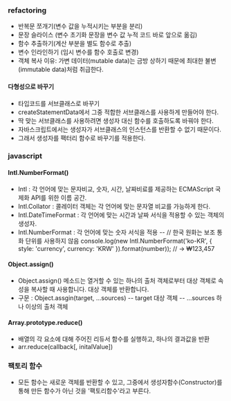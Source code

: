 ### refactoring

- 반복문 쪼개기(변수 값을 누적시키는 부분을 분리)
- 문장 슬라이스 (변수 초기화 문장을 변수 값 누적 코드 바로 앞으로 옮김)
- 함수 추출하기(계산 부분을 별도 함수로 추출)
- 변수 인라인하기 (임시 변수를 함수 호출로 변경)
- 객체 복사 이유: 가변 데이터(mutable data)는 금방 상하기 때문에 최대한 불변(immutable data)처럼 취급한다.

#### 다형성으로 바꾸기

- 타입코드를 서브클래스로 바꾸기
- createStatementData에서 그중 적합한 서브클래스를 사용하게 만들어야 한다.
- 딱 맞는 서브클래스를 사용하려면 생성자 대신 함수를 호출하도록 바꿔야 한다.
- 자바스크립트에서는 생성자가 서브클래스의 인스턴스를 반환할 수 없기 때문이다.
- 그래서 생성자를 팩터리 함수로 바꾸기를 적용한다.

### javascript

#### Intl.NumberFormat()

- Intl : 각 언어에 맞는 문자비교, 숫자, 시간, 날짜비료를 제공하는 ECMAScript 국제화 API를 위한 이름 공간.
- Intl.Collator : 콜레이터 객체는 각 언어에 맞는 문자열 비교를 가능하게 한다.
- Intl.DateTimeFormat : 각 언어에 맞는 시간과 날짜 서식을 적용할 수 있는 객체의 생성자.
- Intl.NumberFormat : 각 언어에 맞는 숫자 서식을 적용
  -- // 한국 원화는 보조 통화 단위를 사용하지 않음
  console.log(new Intl.NumberFormat('ko-KR', { style: 'currency', currency: 'KRW' }).format(number));
  // → ₩123,457

#### Object.assign()

- Object.assign() 메소드는 열거할 수 있는 하나의 출처 객체로부터 대상 객체로 속성을 복사할 때 사용합니다. 대상 객체를 반환합니다.
- 구문 : Object.assgin(target, ...sources)
  -- target 대상 객체
  -- ...sources 하나 이상의 출처 객체

#### Array.prototype.reduce()

- 배열의 각 요소에 대해 주어진 리듀서 함수를 실행하고, 하나의 결과값을 반환
- arr.reduce(callback[, initalValue])

### 팩토리 함수

- 모든 함수는 새로운 객체를 반환할 수 있고, 그중에서 생성자함수(Constructor)를 통해 만든 함수가 아닌 것을 '팩토리함수'라고 부른다.


